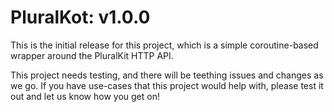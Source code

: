 # PluralKot: v1.0.0

This is the initial release for this project, which is a simple coroutine-based wrapper around the PluralKit HTTP
API.

This project needs testing, and there will be teething issues and changes as we go. If you have use-cases that this
project would help with, please test it out and let us know how you get on!
